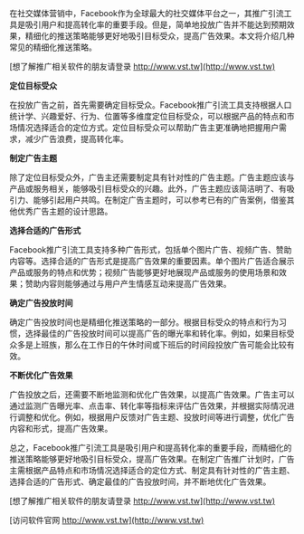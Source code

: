 在社交媒体营销中，Facebook作为全球最大的社交媒体平台之一，其推广引流工具是吸引用户和提高转化率的重要手段。但是，简单地投放广告并不能达到预期效果，精细化的推送策略能够更好地吸引目标受众，提高广告效果。本文将介绍几种常见的精细化推送策略。

[想了解推广相关软件的朋友请登录 http://www.vst.tw](http://www.vst.tw)

**定位目标受众**

在投放广告之前，首先需要确定目标受众。Facebook推广引流工具支持根据人口统计学、兴趣爱好、行为、位置等多维度定位目标受众，可以根据产品的特点和市场情况选择适合的定位方式。定位目标受众可以帮助广告主更准确地把握用户需求，减少广告浪费，提高转化率。

**制定广告主题**

除了定位目标受众外，广告主还需要制定具有针对性的广告主题。广告主题应该与产品或服务相关，能够吸引目标受众的兴趣。此外，广告主题应该简洁明了、有吸引力、能够引起用户共鸣。在制定广告主题时，可以参考已有的广告案例，借鉴其他优秀广告主题的设计思路。

**选择合适的广告形式**

Facebook推广引流工具支持多种广告形式，包括单个图片广告、视频广告、赞助内容等。选择合适的广告形式是提高广告效果的重要因素。单个图片广告适合展示产品或服务的特点和优势；视频广告能够更好地展现产品或服务的使用场景和效果；赞助内容则能够通过与用户产生情感互动来提高广告效果。

**确定广告投放时间**

确定广告投放时间也是精细化推送策略的一部分。根据目标受众的特点和行为习惯，选择最佳的广告投放时间可以提高广告的曝光率和转化率。例如，如果目标受众多是上班族，那么在工作日的午休时间或下班后的时间段投放广告可能会比较有效。

**不断优化广告效果**

广告投放之后，还需要不断地监测和优化广告效果，以提高广告效果。广告主可以通过监测广告曝光率、点击率、转化率等指标来评估广告效果，并根据实际情况进行调整和优化。例如，根据用户反馈对广告主题、投放时间等进行调整，优化广告内容和形式，提高广告效果。

总之，Facebook推广引流工具是吸引用户和提高转化率的重要手段，而精细化的推送策略能够更好地吸引目标受众，提高广告效果。在制定广告推广计划时，广告主需根据产品特点和市场情况选择适合的定位方式、制定具有针对性的广告主题、选择合适的广告形式、确定最佳的广告投放时间，并不断地优化广告效果。

[想了解推广相关软件的朋友请登录 http://www.vst.tw](http://www.vst.tw)


[访问软件官网 http://www.vst.tw](http://www.vst.tw)
